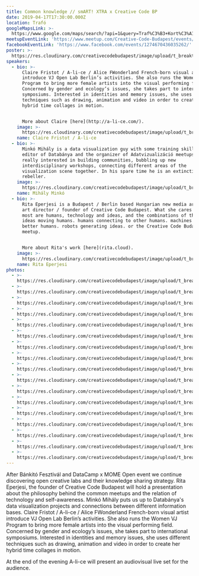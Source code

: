 ```yaml
---
title: Common knowledge // smART! XTRA x Creative Code BP
date: 2019-04-17T17:30:00.000Z
location: Trafó
googleMapsLink: >-
  https://www.google.com/maps/search/?api=1&query=Traf%C3%B3+Kort%C3%A1rs+M%C5%B1v%C3%A9szetek+H%C3%A1za%2C+Liliom+u.+41%2C+Budapest%2C+1094%2C+hu&query_place_id=ChIJ44dGavjcQUcR4icGpzeE7Po
meetupEventLink: 'https://www.meetup.com/Creative-Code-Budapest/events/qnhgzpyzgbgb/'
facebookEventLink: 'https://www.facebook.com/events/1274670436035262/'
poster: >-
  https://res.cloudinary.com/creativecodebudapest/image/upload/t_breakthumbnails/v1574806839/commonknowledge/creativecode_commonknowledge_hyclgc.jpg
speakers:
  - bio: >-
      Claire Fristot / A-li-ce / Alice FWonderland French-born visual artist
      introduce VJ Open Lab Berlin’s activities. She also runs the Women VJ
      Program to bring more female artists into the visual performing field.
      Concerned by gender and ecology’s issues, she takes part to international
      symposiums. Interested in identities and memory issues, she uses different
      techniques such as drawing, animation and video in order to create her
      hybrid time collages in motion. 


      More about Claire [here](http://a-li-ce.com/).
    image: >-
      https://res.cloudinary.com/creativecodebudapest/image/upload/t_breakthumbnails/v1574806858/commonknowledge/clairefristot_yfoihx.jpg
    name: Claire Fristot / A-li-ce
  - bio: >-
      Minkó Mihály is a data visualization guy with some training skills, the
      editor of Databánya and the organizer of Adatvizualizáció meetups. He is
      really interested in building communities, bubbling up new
      interdisciplinary workshops, connecting different areas of the
      visualization scene together. In his spare time he is an extinction
      rebeller.
    image: >-
      https://res.cloudinary.com/creativecodebudapest/image/upload/t_breakthumbnails/v1574806857/commonknowledge/minkomihaly_gsremz.jpg
    name: Mihály Minkó
  - bio: >-
      Rita Eperjesi is a Budapest / Berlin based Hungarian new media artist /
      art director / founder of Creative Code Budapest. What she cares about the
      most are humans, technology and ideas, and the combinations of these:
      ideas moving humans. humans connecting to other humans. machines making
      better humans. robots generating ideas. or the Creative Code Budapest
      meetup.


      More about Rita's work [here](rita.cloud).
    image: >-
      https://res.cloudinary.com/creativecodebudapest/image/upload/t_breakthumbnails/v1574806856/commonknowledge/rita_tb17oe.jpg
    name: Rita Eperjesi
photos:
  - >-
    https://res.cloudinary.com/creativecodebudapest/image/upload/t_breakthumbnails/v1574807596/commonknowledge/59743950_2314326438833460_2289425904746627072_o_j8oxpo.jpg
  - >-
    https://res.cloudinary.com/creativecodebudapest/image/upload/t_breakthumbnails/v1574807596/commonknowledge/59791528_2314326725500098_8012140059077640192_o_pj4cuq.jpg
  - >-
    https://res.cloudinary.com/creativecodebudapest/image/upload/t_breakthumbnails/v1574807595/commonknowledge/59542658_2314327028833401_3410495768677580800_o_hrfisg.jpg
  - >-
    https://res.cloudinary.com/creativecodebudapest/image/upload/t_breakthumbnails/v1574807594/commonknowledge/59586020_2314326718833432_7608782710894493696_o_pgyutk.jpg
  - >-
    https://res.cloudinary.com/creativecodebudapest/image/upload/t_breakthumbnails/v1574807594/commonknowledge/59567116_2314326578833446_6413198303999033344_o_aryrpi.jpg
  - >-
    https://res.cloudinary.com/creativecodebudapest/image/upload/t_breakthumbnails/v1574807593/commonknowledge/59481561_2314326688833435_5545620455009812480_o_gthu5v.jpg
  - >-
    https://res.cloudinary.com/creativecodebudapest/image/upload/t_breakthumbnails/v1574807591/commonknowledge/59439725_2314326998833404_5274827216583131136_o_lzej3h.jpg
  - >-
    https://res.cloudinary.com/creativecodebudapest/image/upload/t_breakthumbnails/v1574807591/commonknowledge/59435637_2314326418833462_6707812491906252800_o_xlbzdd.jpg
  - >-
    https://res.cloudinary.com/creativecodebudapest/image/upload/t_breakthumbnails/v1574807591/commonknowledge/59474751_2314326968833407_4121280781349814272_o_mhmumw.jpg
  - >-
    https://res.cloudinary.com/creativecodebudapest/image/upload/t_breakthumbnails/v1574807590/commonknowledge/59422383_2314326815500089_3280194660009508864_o_xk5shx.jpg
  - >-
    https://res.cloudinary.com/creativecodebudapest/image/upload/t_breakthumbnails/v1574807590/commonknowledge/59469704_2314326462166791_5107859443828129792_o_csvarl.jpg
  - >-
    https://res.cloudinary.com/creativecodebudapest/image/upload/t_breakthumbnails/v1574807588/commonknowledge/59950919_2314326855500085_6011185409428553728_o_tyf5ex.jpg
  - >-
    https://res.cloudinary.com/creativecodebudapest/image/upload/t_breakthumbnails/v1574807588/commonknowledge/59384721_2314326982166739_2452416207073050624_o_snzozm.jpg
  - >-
    https://res.cloudinary.com/creativecodebudapest/image/upload/t_breakthumbnails/v1574807587/commonknowledge/59429633_2314326705500100_8368396519560183808_o_oez3wu.jpg
  - >-
    https://res.cloudinary.com/creativecodebudapest/image/upload/t_breakthumbnails/v1574807587/commonknowledge/59352495_2314326828833421_4659553497660784640_o_ymgaua.jpg
  - >-
    https://res.cloudinary.com/creativecodebudapest/image/upload/t_breakthumbnails/v1574807587/commonknowledge/59387060_2314326802166757_4853021012473675776_o_qfnd0s.jpg
  - >-
    https://res.cloudinary.com/creativecodebudapest/image/upload/t_breakthumbnails/v1574807585/commonknowledge/59357245_2314326588833445_2187630408122761216_o_ywt2c1.jpg
---
```

After Bánkitó Fesztivál and DataCamp x MOME Open event we continue discovering open creative labs and their knowledge sharing strategy. Rita Eperjesi, the founder of Creative Code Budapest will hold a presentation about the philosophy behind the common meetups and the relation of technology and self-awareness. Minkó Mihály puts us up to Databánya's data visualization projects and connections between different information bases. Claire Fristot / A-li-ce / Alice FWonderland French-born visual artist introduce VJ Open Lab Berlin’s activities. She also runs the Women VJ Program to bring more female artists into the visual performing field. Concerned by gender and ecology’s issues, she takes part to international symposiums. Interested in identities and memory issues, she uses different techniques such as drawing, animation and video in order to create her hybrid time collages in motion. 


At the end of the evening A-li-ce will present an audiovisual live set for the audience.
